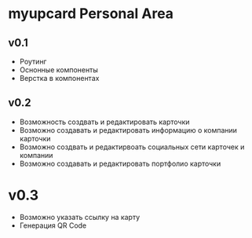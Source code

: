 # myupcard Personal Area

## v0.1
- Роутинг 
- Оснонные компоненты
- Верстка в компонентах

## v0.2
- Возможность создвать и редактировать карточки 
- Возможно создавать и редактировать информацию о компании карточки
- Возможно создвать и редактирвоать социальных сети карточек и компании
- Возможно создавать и редактировать портфолио карточки

# v0.3
- Возможно указать ссылку на карту
- Генерация QR Code
